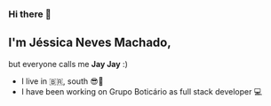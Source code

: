 ### Hi there 👋
## I'm Jéssica Neves Machado, 
but everyone calls me **Jay Jay** :)


- I live in :brazil:, south :sunglasses::sunrise:
- I have been working on Grupo Boticário as full stack developer :computer:
 


<!--
**jessicanevesmachado/jessicanevesmachado** is a ✨ _special_ ✨ repository because its `README.md` (this file) appears on your GitHub profile.

Here are some ideas to get you started:

- 🔭 I’m currently working on ...
- 🌱 I’m currently learning ...
- 👯 I’m looking to collaborate on ...
- 🤔 I’m looking for help with ...
- 💬 Ask me about ...
- 📫 How to reach me: ...
- 😄 Pronouns: ...
- ⚡ Fun fact: ...
-->
